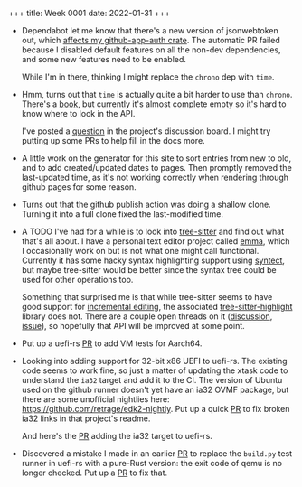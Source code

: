 +++
title: Week 0001
date: 2022-01-31
+++

* Dependabot let me know that there's a new version of jsonwebtoken out,
  which [affects my github-app-auth crate](https://github.com/nicholasbishop/github-app-auth/pull/4).
  The automatic PR failed because I disabled default features on all the
  non-dev dependencies, and some new features need to be enabled.

  While I'm in there, thinking I might replace the `chrono` dep with `time`.
  
* Hmm, turns out that `time` is actually quite a bit harder to use than
  `chrono`. There's a [book](https://time-rs.github.io/book/), but
  currently it's almost complete empty so it's hard to know where to
  look in the API. 

  I've posted a
  [question](https://github.com/time-rs/time/discussions/442) in the
  project's discussion board. I might try putting up some PRs to help
  fill in the docs more.

* A little work on the generator for this site to sort entries from new
  to old, and to add created/updated dates to pages. Then promptly
  removed the last-updated time, as it's not working correctly when
  rendering through github pages for some reason.

* Turns out that the github publish action was doing a shallow
  clone. Turning it into a full clone fixed the last-modified time.

* A TODO I've had for a while is to look into
  [tree-sitter](https://tree-sitter.github.io/tree-sitter/) and find out
  what that's all about. I have a personal text editor project called
  [emma](https://github.com/nicholasbishop/emma-editor), which I
  occasionally work on but is not what one might call
  functional. Currently it has some hacky syntax highlighting support
  using [syntect](https://github.com/trishume/syntect), but maybe
  tree-sitter would be better since the syntax tree could be used for
  other operations too.
  
  Something that surprised me is that while tree-sitter seems to have
  good support for [incremental
  editing](https://tree-sitter.github.io/tree-sitter/using-parsers#editing),
  the associated
  [tree-sitter-highlight](https://crates.io/crates/tree-sitter-highlight)
  library does not. There are a couple open threads on it
  ([discussion](https://github.com/tree-sitter/tree-sitter/discussions/1530),
  [issue](https://github.com/tree-sitter/tree-sitter/issues/1540)), so
  hopefully that API will be improved at some point.

* Put up a uefi-rs [PR](https://github.com/rust-osdev/uefi-rs/pull/353)
  to add VM tests for Aarch64.

* Looking into adding support for 32-bit x86 UEFI to uefi-rs. The
  existing code seems to work fine, so just a matter of updating the
  xtask code to understand the `ia32` target and add it to the CI. The
  version of Ubuntu used on the github runner doesn't yet have an ia32
  OVMF package, but there are some unofficial nightlies here:
  https://github.com/retrage/edk2-nightly. Put up a quick
  [PR](https://github.com/retrage/edk2-nightly/pull/3) to fix broken
  ia32 links in that project's readme.
  
  And here's the [PR](https://github.com/rust-osdev/uefi-rs/pull/354)
  adding the ia32 target to uefi-rs.

* Discovered a mistake I made in an earlier
 [PR](https://github.com/rust-osdev/uefi-rs/pull/335) to replace the
 `build.py` test runner in uefi-rs with a pure-Rust version: the exit
 code of qemu is no longer checked. Put up a
 [PR](https://github.com/rust-osdev/uefi-rs/pull/355) to fix that.
